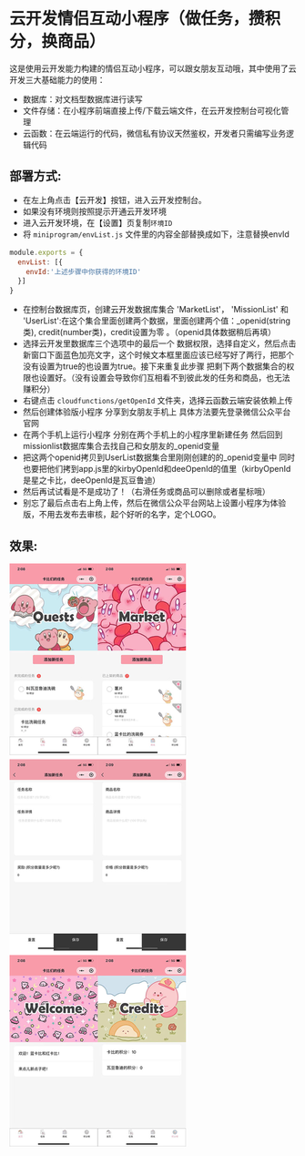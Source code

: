 # 云开发情侣互动小程序（做任务，攒积分，换商品）

这是使用云开发能力构建的情侣互动小程序，可以跟女朋友互动哦，其中使用了云开发三大基础能力的使用：
- 数据库：对文档型数据库进行读写
- 文件存储：在小程序前端直接上传/下载云端文件，在云开发控制台可视化管理
- 云函数：在云端运行的代码，微信私有协议天然鉴权，开发者只需编写业务逻辑代码
  
## 部署方式:
- 在左上角点击【云开发】按钮，进入云开发控制台。
- 如果没有环境则按照提示开通云开发环境
- 进入云开发环境，在【设置】页复制`环境ID`
- 将 `miniprogram/envList.js` 文件里的内容全部替换成如下，注意替换envId
``` js
module.exports = {
  envList: [{
    envId:'上述步骤中你获得的环境ID'
  }]
}
```

- 在控制台数据库页，创建云开发数据库集合 'MarketList'， 'MissionList' 和 'UserList':在这个集合里面创建两个数据，里面创建两个值：_openid(string类), credit(number类)，credit设置为零 。（openid具体数据稍后再填）
- 选择云开发里数据库三个选项中的最后一个 数据权限，选择自定义，然后点击新窗口下面蓝色加亮文字，这个时候文本框里面应该已经写好了两行，把那个没有设置为true的也设置为true。接下来重复此步骤 把剩下两个数据集合的权限也设置好。（没有设置会导致你们互相看不到彼此发的任务和商品，也无法赚积分）
- 右键点击 `cloudfunctions/getOpenId` 文件夹，选择云函数云端安装依赖上传
- 然后创建体验版小程序 分享到女朋友手机上 具体方法要先登录微信公众平台官网
- 在两个手机上运行小程序 分别在两个手机上的小程序里新建任务 然后回到missionlist数据库集合去找自己和女朋友的_openid变量
- 把这两个openid拷贝到UserList数据集合里刚刚创建的的_openid变量中 同时也要把他们拷到app.js里的kirbyOpenId和deeOpenId的值里（kirbyOpenId是星之卡比，deeOpenId是瓦豆鲁迪）
- 然后再试试看是不是成功了！（右滑任务或商品可以删除或者星标哦）
- 别忘了最后点击右上角上传，然后在微信公众平台网站上设置小程序为体验版，不用去发布去审核，起个好听的名字，定个LOGO。

## 效果:
![Image](Pictures/main.jpg)
